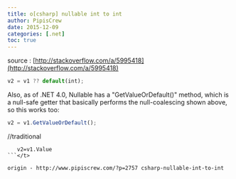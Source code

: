 ```yaml
---
title: o[csharp] nullable int to int
author: PipisCrew
date: 2015-12-09
categories: [.net]
toc: true
---
```


source : [http://stackoverflow.com/a/5995418](http://stackoverflow.com/a/5995418)

```js
v2 = v1 ?? default(int);
```

Also, as of .NET 4.0, Nullable<t> has a "GetValueOrDefault()" method, which is a null-safe getter that basically performs the null-coalescing shown above, so this works too:

```js
v2 = v1.GetValueOrDefault();
```

//traditional
```jsif(v1.HasValue)
   v2=v1.Value
```</t>

origin - http://www.pipiscrew.com/?p=2757 csharp-nullable-int-to-int
